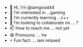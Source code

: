 - 👋 Hi, I’m @iamgood44
- 👀 I’m interested in ...gaming
- 🌱 I’m currently learning ...c++
- 💞️ I’m looking to collaborate on ... ?
- 📫 How to reach me ... not yet
- 😄 Pronouns: ... he
- ⚡ Fun fact: ... iam relaxed

<!---
iamgood44/iamgood44 is a ✨ special ✨ repository because its `README.md` (this file) appears on your GitHub profile.
You can click the Preview link to take a look at your changes.
--->

